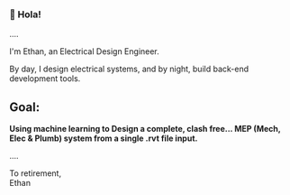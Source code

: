 ### 👋 Hola!

....

I'm Ethan, an Electrical Design Engineer. 

By day, I design electrical systems, and by night, build back-end development tools.


## **Goal:** ##
**Using machine learning to Design a complete, clash free... MEP (Mech, Elec & Plumb) system from a single .rvt file input.**

....


To retirement,  
Ethan
